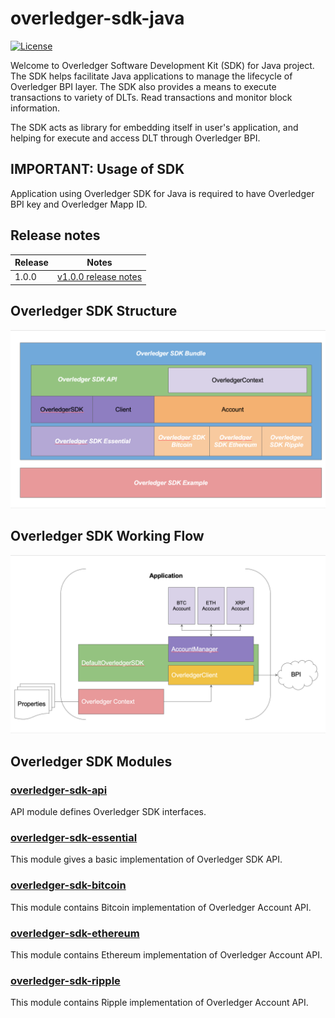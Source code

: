 # overledger-sdk-java
[![License](https://img.shields.io/badge/License-Apache%202.0-blue.svg)](https://opensource.org/licenses/Apache-2.0)

Welcome to Overledger Software Development Kit (SDK) for Java project. The SDK helps facilitate Java applications to manage the lifecycle of Overledger BPI layer. The SDK also provides a means to execute transactions to variety of DLTs. Read transactions and monitor block information.

The SDK acts as library for embedding itself in user's application, and helping for execute and access DLT through Overledger BPI.

## IMPORTANT: Usage of SDK
Application using Overledger SDK for Java is required to have Overledger BPI key and Overledger Mapp ID.

## Release notes
|Release   | Notes |
|----------|:-----:|
|1.0.0     | [v1.0.0 release notes](docs/release_v1.0.0_notes.md)|

## Overledger SDK Structure

![Project Layer](./docs/sdk_layer.png)

## Overledger SDK Working Flow

![Project Flow](./docs/sdk_flow.png)

## Overledger SDK Modules

### [overledger-sdk-api](./overledger-sdk-api/README.md)
API module defines Overledger SDK interfaces.

### [overledger-sdk-essential](./overledger-sdk-essential/README.md)
This module gives a basic implementation of Overledger SDK API.

### [overledger-sdk-bitcoin](./overledger-sdk-bitcoin/README.md)
This module contains Bitcoin implementation of Overledger Account API.

### [overledger-sdk-ethereum](./overledger-sdk-ethereum/README.md)
This module contains Ethereum implementation of Overledger Account API.

### [overledger-sdk-ripple](./overledger-sdk-ripple/README.md)
This module contains Ripple implementation of Overledger Account API.